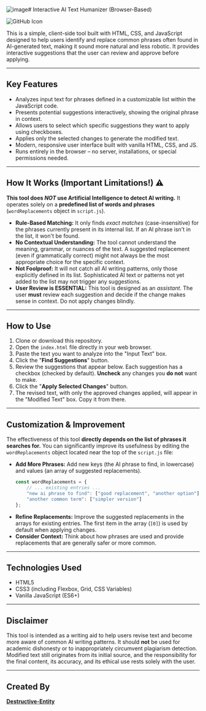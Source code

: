 ![image](https://github.com/user-attachments/assets/783a192c-70f8-4b5b-9a58-194cc7c88498)# Interactive AI Text Humanizer (Browser-Based)

![GitHub Icon](https://img.shields.io/badge/Created%20By-Destructive--Entity-4f46e5?style=for-the-badge&logo=github)

This is a simple, client-side tool built with HTML, CSS, and JavaScript designed to help users identify and replace common phrases often found in AI-generated text, making it sound more natural and less robotic. It provides interactive suggestions that the user can review and approve before applying.

---

## Key Features

*   Analyzes input text for phrases defined in a customizable list within the JavaScript code.
*   Presents potential suggestions interactively, showing the original phrase in context.
*   Allows users to select which specific suggestions they want to apply using checkboxes.
*   Applies only the selected changes to generate the modified text.
*   Modern, responsive user interface built with vanilla HTML, CSS, and JS.
*   Runs entirely in the browser – no server, installations, or special permissions needed.

---

## How It Works (Important Limitations!) ⚠️

**This tool does *NOT* use Artificial Intelligence to detect AI writing.** It operates solely on a **predefined list of words and phrases** (`wordReplacements` object in `script.js`).

*   **Rule-Based Matching:** It only finds *exact matches* (case-insensitive) for the phrases currently present in its internal list. If an AI phrase isn't in the list, it won't be found.
*   **No Contextual Understanding:** The tool cannot understand the meaning, grammar, or nuances of the text. A suggested replacement (even if grammatically correct) might not always be the most appropriate choice for the specific context.
*   **Not Foolproof:** It will not catch all AI writing patterns, only those explicitly defined in its list. Sophisticated AI text or patterns not yet added to the list may not trigger any suggestions.
*   **User Review is ESSENTIAL:** This tool is designed as an *assistant*. The user **must** review each suggestion and decide if the change makes sense in context. Do not apply changes blindly.

---

## How to Use

1.  Clone or download this repository.
2.  Open the `index.html` file directly in your web browser.
3.  Paste the text you want to analyze into the "Input Text" box.
4.  Click the "**Find Suggestions**" button.
5.  Review the suggestions that appear below. Each suggestion has a checkbox (checked by default). **Uncheck** any changes you **do not** want to make.
6.  Click the "**Apply Selected Changes**" button.
7.  The revised text, with only the approved changes applied, will appear in the "Modified Text" box. Copy it from there.

---

## Customization & Improvement

The effectiveness of this tool **directly depends on the list of phrases it searches for.** You can significantly improve its usefulness by editing the `wordReplacements` object located near the top of the `script.js` file:

*   **Add More Phrases:** Add new keys (the AI phrase to find, in lowercase) and values (an array of suggested replacements).
    ```javascript
    const wordReplacements = {
        // ... existing entries ...
        "new ai phrase to find": ["good replacement", "another option"],
        "another common term": ["simpler version"]
    };
    ```
*   **Refine Replacements:** Improve the suggested replacements in the arrays for existing entries. The first item in the array (`[0]`) is used by default when applying changes.
*   **Consider Context:** Think about how phrases are used and provide replacements that are generally safer or more common.

---

## Technologies Used

*   HTML5
*   CSS3 (including Flexbox, Grid, CSS Variables)
*   Vanilla JavaScript (ES6+)

---

## Disclaimer

This tool is intended as a writing aid to help users revise text and become more aware of common AI writing patterns. It should **not** be used for academic dishonesty or to inappropriately circumvent plagiarism detection. Modified text still originates from its initial source, and the responsibility for the final content, its accuracy, and its ethical use rests solely with the user.

---

## Created By

**[Destructive-Entity](https://github.com/Destructive-Entity)**
